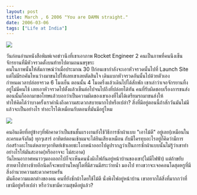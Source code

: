 ```yaml
---
layout: post
title: March , 6 2006 "You are DAMN straight."
date: 2006-03-06
tags: ["Life at India"]
---
```


<div id="msgcns!1CF2EC57E79217F6!1114" class="bvMsg">

![](x1pgoHCJCnTYmGqA0he_7AUbIV1J-LcHHw_aVJubks61EDiOXMvRWQu1VK6CnfKonEgf2Y8ULh8p9fHjwJTfmLHm28BAYx4cvdd9rd8LWgWFWVAHVgIWH5KhkNbAhYWeo-i1eODzyEP7y4)

<div>วันก่อนอ่านหนังสือพิมพ์เจอข่าวนึงที่เขาเอาภาพ Rocket Engineer 2 คนเป็นภาพที่คนนึงเข็นจักรยานที่มีหัวจรวดตั้งบนท้ายไปตามถนนขรุขระ </div>  
<div> </div>  
<div>คนในภาพนั้นให้สัมภาษณ์ว่าเมื่อประมาณ 30 ปีก่อนเขากำลังจะเอาหัวจรวดนั้นไปที่ Launch Site แต่ไม่มีรถคันไหนว่างมาขนไปให้เลยเขาเลยตัดสินใจ เดินแบกหัวจรวดอันนั้นไปด้วยตัวเอง </div>  
<div> </div>  
<div>กำหนดเวลาปล่อยจรวด<!--more--> 6 โมงเย็น ตอนนั้น 4 โมงครึ่งแล้วเดินไปได้สักพัก เขาเล่าว่าเจอจักรยานทิ้งอยู่ไม่มีคนใช้ เลยเอาหัวจรวดไปตั้งแล้วเข็นต่อไปจนไปถึงที่ปล่อยได้ทัน คนที่รับผิดชอบเรื่องการขนส่งตอนนั้นก็ออกมาขอโทษแล้วบอกว่าเป็นความผิดของเขาเองที่ไม่ได้เตรียมรถมาขนส่งให้ </div>  
<div> </div>  
<div>ทำให้คิดได้ว่าบางครั้งเราคำนึงถึงความสะดวกสบายมากไปหรือเปล่า? สิ่งที่มีอยู่ตอนนี้ถ้าสักวันมันไม่มีแล้วจะเป็นอย่างไร ทำอะไรได้เหมือนกับตอนที่มันมีอยู่ไหม</div>  

![](x1pgoHCJCnTYmGqA0he_7AUbIwwdT54csLC5rta6BNHTpV3p98xwtcPuKuHGJ_F8iOWj1zY9jY7UsgVMVFZFj9MKnY7VpPSwJnDKXZK4Vei5Rm2OKcs4Il-tudCXUWFr24uolRqiYf3b64)

<div>คนอินเดียที่อยู่ข้างๆที่พักคาดว่าเป็นชนชั้นแรงงานยังใช้วิธีการซักผ้าแบบ "เอาไม้ตี" อยู่เลย(เหมือนในละครแดจังกึม) ทุกๆเสาร์ อาทิตย์ตอนเช้าผมจะได้ยินเสียงเหมือน กับมีใครทุบอะไรอยู่ก็คิดว่ามีการก่อสร้างอะไรแต่หลายๆอาทิตย์เข้าเลยชะโงกหน้าออกไปดูปรากฏว่าเป็นการซักผ้าแบบนั้นไม่รู้ว่าเขาทำอย่างไรให้มันสะอาด(หรืออาจจะ ไม่สะอาด)</div>  
<div> </div>  
<div>วันไหนอากาศหนาวๆมองออกไปก็จะเห็นคนนั่งผิงไฟกันอยู่หน้าบ้านของเขา(ไม่มีไฟฟ้า) แต่ถ้าขยับสายตาไปทางซ้ายอีกนิดก็จะพบบ้านใหญ่โตที่มีสวนมีสระว่ายน้ำ มองไป ทางขวาจะเจอคอนโดสุดหรูที่มีสิ่งอำนวยความสะดวกครบครัน</div>  
<div> </div>  
<div>มันคือความแตกต่างของคน คนที่ยังซักผ้าโดยใช้ไม้ตี นั่งพิงไฟอยู่หน้าบ้าน เขาอยากได้สิ่งที่มากกว่าที่เขามีอยู่หรือเปล่า หรือว่าเขามีความสุขดีอยู่แล้ว?</div></div>